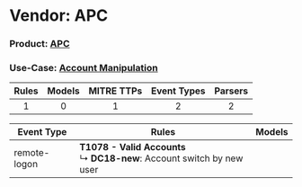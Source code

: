 Vendor: APC
===========
### Product: [APC](../ds_apc_apc.md)
### Use-Case: [Account Manipulation](../../../../UseCases/uc_account_manipulation.md)

| Rules | Models | MITRE TTPs | Event Types | Parsers |
|:-----:|:------:|:----------:|:-----------:|:-------:|
|   1   |   0    |     1      |      2      |    2    |

| Event Type   | Rules                                                                           | Models |
| ------------ | ------------------------------------------------------------------------------- | ------ |
| remote-logon | <b>T1078 - Valid Accounts</b><br> ↳ <b>DC18-new</b>: Account switch by new user |        |